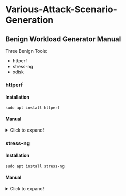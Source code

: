# Various-Attack-Scenario-Generation

## Benign Workload Generator Manual

Three Benign Tools:
- httperf
- stress-ng
- xdisk

### httperf

#### Installation

```shell
sudo apt install httperf
```

#### Manual

<details>
  <summary>Click to expand!</summary>
    
  Usage: httperf [-hdvV] [--add-header S] [--burst-length N] [--client N/N]
        [--close-with-reset] [--debug N] [--failure-status N]
        [--help] [--hog] [--http-version S] [--max-connections N]
        [--max-piped-calls N] [--method S] [--no-host-hdr]
        [--num-calls N] [--num-conns N] [--session-cookies]
        [--period [d|u|e]T1[,T2]|[v]T1,D1[,T2,D2]...[,Tn,Dn]
        [--print-reply [header|body]] [--print-request [header|body]]
        [--rate X] [--recv-buffer N] [--retry-on-failure] [--send-buffer N]
        [--server S|--servers file] [--server-name S] [--port N] [--uri S] [--myaddr S]
        [--think-timeout X] [--timeout X] [--verbose] [--version]
        [--wlog y|n,file] [--wsess N,N,X] [--wsesslog N,X,file]
        [--wset N,X]
        [--runtime X]
        [--use-timer-cache]
        [--periodic-stats]
    
</details>

### stress-ng

#### Installation

```shell
sudo apt install stress-ng
```

#### Manual

<details>
  <summary>Click to expand!</summary>
    
stress-ng, version 0.11.07 (gcc 9.4, x86_64 Linux 5.15.90.1-microsoft-standard-WSL2)

Usage: stress-ng [OPTION [ARG]]

General control options:
      --abort              abort all stressors if any stressor fails
      --aggressive         enable all aggressive options
-a N, --all N              start N workers of each stress test
-b N, --backoff N          wait of N microseconds before work starts
      --class name         specify a class of stressors, use with --sequential
-n,   --dry-run            do not run
-h,   --help               show help
      --ignite-cpu         alter kernel controls to make CPU run hot
      --ionice-class C     specify ionice class (idle, besteffort, realtime)
      --ionice-level L     specify ionice level (0 max, 7 min)
-j,   --job jobfile        run the named jobfile
-k,   --keep-name          keep stress worker names to be 'stress-ng'
      --log-brief          less verbose log messages
      --log-file filename  log messages to a log file
      --maximize           enable maximum stress options
-M,   --metrics            print pseudo metrics of activity
      --metrics-brief      enable metrics and only show non-zero results
      --minimize           enable minimal stress options
      --no-madvise         don't use random madvise options for each mmap
      --no-rand-seed       seed random numbers with the same constant
      --page-in            touch allocated pages that are not in core
      --parallel N         synonym for 'all N'
      --pathological       enable stressors that are known to hang a machine
      --perf               display perf statistics
-q,   --quiet              quiet output
-r,   --random N           start N random workers
      --sched type         set scheduler type
      --sched-prio N       set scheduler priority level N
      --sequential N       run all stressors one by one, invoking N of them
      --stressors          show available stress tests
      --syslog             log messages to the syslog
      --taskset            use specific CPUs (set CPU affinity)
      --temp-path path     specify path for temporary directories and files
      --thrash             force all pages in causing swap thrashing
-t N, --timeout T          timeout after T seconds
      --timer-slack        enable timer slack mode
      --times              show run time summary at end of the run
      --timestamp          timestamp log output 
      --tz                 collect temperatures from thermal zones (Linux only)
-v,   --verbose            verbose output
      --verify             verify results (not available on all tests)
-V,   --version            show version
-Y,   --yaml file          output results to YAML formatted filed
-x,   --list               list of stressors to exclude (not run)

Stressor specific options:
      --access N           start N workers that stress file access permissions
      --access-ops N       stop after N file access bogo operations
      --af-alg N           start N workers that stress AF_ALG socket domain
      --af-alg-ops N       stop after N af-alg bogo operations
      --af-alg-dump        dump internal list from /proc/crypto to stdout
      --affinity N         start N workers that rapidly change CPU affinity
      --affinity-ops N     stop after N affinity bogo operations
      --affinity-rand      change affinity randomly rather than sequentially
      --aio N              start N workers that issue async I/O requests
      --aio-ops N          stop after N bogo async I/O requests
      --aio-requests N     number of async I/O requests per worker
      --aiol N             start N workers that exercise Linux async I/O
      --aiol-ops N         stop after N bogo Linux aio async I/O requests
      --aiol-requests N    number of Linux aio async I/O requests per worker
      --apparmor           start N workers exercising AppArmor interfaces
      --apparmor-ops N     stop after N bogo AppArmor worker bogo operations
      --atomic             start N workers exercising GCC atomic operations
      --atomic-ops         stop after N bogo atomic bogo operations
      --bad-altstack N     start N workers exercising bad signal stacks
      --bad-altstack-ops N stop after N bogo signal stack SIGSEGVs
-B N, --bigheap N          start N workers that grow the heap using calloc()
      --bigheap-ops N      stop after N bogo bigheap operations
      --bigheap-growth N   grow heap by N bytes per iteration
      --bind-mount N       start N workers exercising bind mounts
      --bind-mount-ops N   stop after N bogo bind mount operations
      --binderfs N         start N workers exercising binderfs
      --binderfs-ops N     stop after N bogo binderfs operations
      --branch N           start N workers that force branch misprediction
      --branch-ops N       stop after N branch misprediction branches
      --brk N              start N workers performing rapid brk calls
      --brk-ops N          stop after N brk bogo operations
      --brk-notouch        don't touch (page in) new data segment page
      --bsearch N          start N workers that exercise a binary search
      --bsearch-ops N      stop after N binary search bogo operations
      --bsearch-size N     number of 32 bit integers to bsearch
-C N, --cache N            start N CPU cache thrashing workers
      --cache-ops N        stop after N cache bogo operations
      --cache-prefetch     prefetch on memory reads/writes
      --cache-flush        flush cache after every memory write (x86 only)
      --cache-fence        serialize stores
      --cache-level N      only exercise specified cache
      --cache-ways N       only fill specified number of cache ways
      --cap N              start N workers exercising capget
      --cap-ops N          stop cap workers after N bogo capget operations
      --chattr N           start N workers thrashing chattr file mode bits 
      --chattr-ops N       stop chattr workers after N bogo operations
      --chdir N            start N workers thrashing chdir on many paths
      --chdir-ops N        stop chdir workers after N bogo chdir operations
      --chdir-dirs N       select number of directories to exercise chdir on
      --chmod N            start N workers thrashing chmod file mode bits 
      --chmod-ops N        stop chmod workers after N bogo operations
      --chown N            start N workers thrashing chown file ownership
      --chown-ops N        stop chown workers after N bogo operations
      --chroot N           start N workers thrashing chroot
      --chroot-ops N       stop chhroot workers after N bogo operations
      --clock N            start N workers thrashing clocks and POSIX timers
      --clock-ops N        stop clock workers after N bogo operations
      --clone N            start N workers that rapidly create and reap clones
      --clone-ops N        stop after N bogo clone operations
      --clone-max N        set upper limit of N clones per worker
      --close N            start N workers that exercise races on close
      --close-ops N        stop after N bogo close operations
      --context N          start N workers exercising user context
      --context-ops N      stop context workers after N bogo operations
      --copy-file N        start N workers that copy file data
      --copy-file-ops N    stop after N copy bogo operations
      --copy-file-bytes N  specify size of file to be copied
-c N, --cpu N              start N workers spinning on sqrt(rand())
      --cpu-ops N          stop after N cpu bogo operations
-l P, --cpu-load P         load CPU by P %, 0=sleep, 100=full load (see -c)
      --cpu-load-slice S   specify time slice during busy load
      --cpu-method M       specify stress cpu method M, default is all
      --cpu-online N       start N workers offlining/onlining the CPUs
      --cpu-online-ops N   stop after N offline/online operations
      --crypt N            start N workers performing password encryption
      --crypt-ops N        stop after N bogo crypt operations
      --cyclic N           start N cyclic real time benchmark stressors
      --cyclic-ops N       stop after N cyclic timing cycles
      --cyclic-method M    specify cyclic method M, default is clock_ns
      --cyclic-dist N      calculate distribution of interval N nanosecs
      --cyclic-policy P    used rr or fifo scheduling policy
      --cyclic-prio N      real time scheduling priority 1..100
      --cyclic-sleep N     sleep time of real time timer in nanosecs
      --daemon N           start N workers creating multiple daemons
      --daemon-ops N       stop when N daemons have been created
      --dccp N             start N workers exercising network DCCP I/O
      --dccp-domain D      specify DCCP domain, default is ipv4
      --dccp-ops N         stop after N DCCP  bogo operations
      --dccp-opts option   DCCP data send options [send|sendmsg|sendmmsg]
      --dccp-port P        use DCCP ports P to P + number of workers - 1
-D N, --dentry N           start N dentry thrashing stressors
      --dentry-ops N       stop after N dentry bogo operations
      --dentry-order O     specify unlink order (reverse, forward, stride)
      --dentries N         create N dentries per iteration
      --dev N              start N device entry thrashing stressors
      --dev-ops N          stop after N device thrashing bogo ops
      --dev-shm N          start N /dev/shm file and mmap stressors
      --dev-shm-ops N      stop after N /dev/shm bogo ops
      --dir N              start N directory thrashing stressors
      --dir-ops N          stop after N directory bogo operations
      --dir-dirs N         select number of directories to exercise dir on
      --dirdeep N          start N directory depth stressors
      --dirdeep-ops N      stop after N directory depth bogo operations
      --dirdeep-dirs N     create N directories per level
      --dirdeep-inodes N   create a maximum N inodes (N can also be %)
      --dnotify N          start N workers exercising dnotify events
      --dnotify-ops N      stop dnotify workers after N bogo operations
      --dup N              start N workers exercising dup/close
      --dup-ops N          stop after N dup/close bogo operations
      --dynlib N           start N workers exercising dlopen/dlclose
      --dynlib-ops N       stop after N dlopen/dlclose bogo operations
      --efivar N           start N workers that read EFI variables
      --efivar-ops N       stop after N EFI variable bogo read operations
      --enosys N           start N workers that call non-existent system calls
      --enosys-ops N       stop after N enosys bogo operations
      --env N              start N workers setting enironment vars
      --env-ops N          stop after N env bogo operations
      --epoll N            start N workers doing epoll handled socket activity
      --epoll-ops N        stop after N epoll bogo operations
      --epoll-port P       use socket ports P upwards
      --epoll-domain D     specify socket domain, default is unix
      --eventfd N          start N workers stressing eventfd read/writes
      --eventfd-ops N      stop eventfd workers after N bogo operations
      --eventfs-nonblock   poll with non-blocking I/O on eventfd fd
      --exec N             start N workers spinning on fork() and exec()
      --exec-ops N         stop after N exec bogo operations
      --exec-max P         create P workers per iteration, default is 1
      --fallocate N        start N workers fallocating 16MB files
      --fallocate-ops N    stop after N fallocate bogo operations
      --fallocate-bytes N  specify size of file to allocate
      --fanotify N         start N workers exercising fanotify events
      --fanotify-ops N     stop fanotify workers after N bogo operations
      --fault N            start N workers producing page faults
      --fault-ops N        stop after N page fault bogo operations
      --fcntl N            start N workers exercising fcntl commands
      --fcntl-ops N        stop after N fcntl bogo operations
      --fiemap N           start N workers exercising the FIEMAP ioctl
      --fiemap-ops N       stop after N FIEMAP ioctl bogo operations
      --fiemap-bytes N     specify size of file to fiemap
      --fifo N             start N workers exercising fifo I/O
      --fifo-ops N         stop after N fifo bogo operations
      --fifo-readers N     number of fifo reader stessors to start
      --file-ioctl N       start N workers exercising file specific ioctls
      --file-ioctl-ops N   stop after N file ioctl bogo operations
      --filename N         start N workers exercising filenames
      --filename-ops N     stop after N filename bogo operations
      --filename-opts opt  specify allowed filename options
      --flock N            start N workers locking a single file
      --flock-ops N        stop after N flock bogo operations
-f N, --fork N             start N workers spinning on fork() and exit()
      --fork-ops N         stop after N fork bogo operations
      --fork-max P         create P workers per iteration, default is 1
      --fp-error N         start N workers exercising floating point errors
      --fp-error-ops N     stop after N fp-error bogo operations
      --fstat N            start N workers exercising fstat on files
      --fstat-ops N        stop after N fstat bogo operations
      --fstat-dir path     fstat files in the specified directory
      --full N             start N workers exercising /dev/full
      --full-ops N         stop after N /dev/full bogo I/O operations
      --funccall N         start N workers exercising 1 to 9 arg functions
      --funccall-ops N     stop after N function call bogo operations
      --funccall-method M  select function call method M
      --funcret N          start N workers exercising function return copying
      --funcret-ops N      stop after N function return bogo operations
      --funcret-method M   select method of exercising a function return type
      --futex N            start N workers exercising a fast mutex
      --futex-ops N        stop after N fast mutex bogo operations
      --get N              start N workers exercising the get*() system calls
      --get-ops N          stop after N get bogo operations
      --getdent N          start N workers reading directories using getdents
      --getdent-ops N      stop after N getdents bogo operations
      --getrandom N        start N workers fetching random data via getrandom()
      --getrandom-ops N    stop after N getrandom bogo operations
      --handle N           start N workers exercising name_to_handle_at
      --handle-ops N       stop after N handle bogo operations
-d N, --hdd N              start N workers spinning on write()/unlink()
      --hdd-ops N          stop after N hdd bogo operations
      --hdd-bytes N        write N bytes per hdd worker (default is 1GB)
      --hdd-opts list      specify list of various stressor options
      --hdd-write-size N   set the default write size to N bytes
      --heapsort N         start N workers heap sorting 32 bit random integers
      --heapsort-ops N     stop after N heap sort bogo operations
      --heapsort-size N    number of 32 bit integers to sort
      --hrtimers N         start N workers that exercise high resolution timers
      --hrtimers-ops N     stop after N bogo high-res timer bogo operations
      --hsearch N          start N workers that exercise a hash table search
      --hsearch-ops N      stop after N hash search bogo operations
      --hsearch-size N     number of integers to insert into hash table
      --icache N           start N CPU instruction cache thrashing workers
      --icache-ops N       stop after N icache bogo operations
      --icmp-flood N       start N ICMP packet flood workers
      --icmp-flood-ops N   stop after N ICMP bogo operations (ICMP packets)
      --idle-page N        start N idle page scanning workers
      --idle-page-ops N    stop after N idle page scan bogo operations
      --inode-flags N      start N workers exercising various inode flags
      --inode-flags-ops N  stop inode-flags workers after N bogo operations
      --inotify N          start N workers exercising inotify events
      --inotify-ops N      stop inotify workers after N bogo operations
-i N, --io N               start N workers spinning on sync()
      --io-ops N           stop sync I/O after N io bogo operations
      --iomix N            start N workers that have a mix of I/O operations
      --iomix-bytes N      write N bytes per iomix worker (default is 1GB)
      --iomix-ops N        stop iomix workers after N iomix bogo operations
      --ioport N           start N workers exercising port I/O
      --ioport-ops N       stop ioport workers after N port bogo operations
      --ioprio N           start N workers exercising set/get iopriority
      --ioprio-ops N       stop after N io bogo iopriority operations
      --ipsec-mb N         start N workers exercising the IPSec MB encoding
      --ipsec-mb-ops N     stop after N ipsec bogo encoding operations
      --ipsec-mb-feature F specify CPU feature F
      --itimer N           start N workers exercising interval timers
      --itimer-ops N       stop after N interval timer bogo operations
      --itimer-rand        enable random interval timer frequency
      --judy N             start N workers that exercise a judy array search
      --judy-ops N         stop after N judy array search bogo operations
      --judy-size N        number of 32 bit integers to insert into judy array
      --kcmp N             start N workers exercising kcmp
      --kcmp-ops N         stop after N kcmp bogo operations
      --key N              start N workers exercising key operations
      --key-ops N          stop after N key bogo operations
      --kill N             start N workers killing with SIGUSR1
      --kill-ops N         stop after N kill bogo operations
      --klog N             start N workers exercising kernel syslog interface
      --klog-ops N         stop after N klog bogo operations
      --lease N            start N workers holding and breaking a lease
      --lease-ops N        stop after N lease bogo operations
      --lease-breakers N   number of lease breaking workers to start
      --link N             start N workers creating hard links
      --link-ops N         stop after N link bogo operations
      --locka N            start N workers locking a file via advisory locks
      --locka-ops N        stop after N locka bogo operations
      --lockbus N          start N workers locking a memory increment
      --lockbus-ops N      stop after N lockbus bogo operations
      --lockf N            start N workers locking a single file via lockf
      --lockf-ops N        stop after N lockf bogo operations
      --lockf-nonblock     don't block if lock cannot be obtained, re-try
      --lockofd N          start N workers using open file description locking
      --lockofd-ops N      stop after N lockofd bogo operations
      --longjmp N          start N workers exercising setjmp/longjmp
      --longjmp-ops N      stop after N longjmp bogo operations
      --loop N             start N workers exercising loopback devices
      --loop-ops N         stop after N bogo loopback operations
      --lsearch N          start N workers that exercise a linear search
      --lsearch-ops N      stop after N linear search bogo operations
      --lsearch-size N     number of 32 bit integers to lsearch
      --madvise N          start N workers exercising madvise on memory
      --madvise-ops N      stop after N bogo madvise operations
      --malloc N           start N workers exercising malloc/realloc/free
      --malloc-bytes N     allocate up to N bytes per allocation
      --malloc-max N       keep up to N allocations at a time
      --malloc-ops N       stop after N malloc bogo operations
      --malloc-thresh N    threshold where malloc uses mmap instead of sbrk
      --matrix N           start N workers exercising matrix operations
      --matrix-ops N       stop after N maxtrix bogo operations
      --matrix-method M    specify matrix stress method M, default is all
      --matrix-size N      specify the size of the N x N matrix
      --matrix-yx          matrix operation is y by x instread of x by y
      --matrix-3d N        start N workers exercising 3D matrix operations
      --matrix-3d-ops N    stop after N 3D maxtrix bogo operations
      --matrix-3d-method M specify 3D matrix stress method M, default is all
      --matrix-3d-size N   specify the size of the N x N x N matrix
      --matrix-3d-zyx      matrix operation is z by y by x instread of x by y by z
      --mcontend N         start N workers that produce memory contention
      --mcontend-ops N     stop memory contention workers after N bogo-ops
      --membarrier N       start N workers performing membarrier system calls
      --membarrier-ops N   stop after N membarrier bogo operations
      --memcpy N           start N workers performing memory copies
      --memcpy-ops N       stop after N memcpy bogo operations
      --memcpy-method M    set memcpy method (M = all, libc, builtin, naive)
      --memfd N            start N workers allocating memory with memfd_create
      --memfd-bytes N      allocate N bytes for each stress iteration
      --memfd-fds N        number of memory fds to open per stressors
      --memfd-ops N        stop after N memfd bogo operations
      --memhotplug N       start N workers that exercise memory hotplug
      --memhotplug-ops N   stop after N memory hotplug operations
      --memrate N          start N workers exercised memory read/writes
      --memrate-ops N      stop after N memrate bogo operations
      --memrate-bytes N    size of memory buffer being exercised
      --memrate-rd-mbs N   read rate from buffer in megabytes per second
      --memrate-wr-mbs N   write rate to buffer in megabytes per second
      --memthrash N        start N workers thrashing a 16MB memory buffer
      --memthrash-ops N    stop after N memthrash bogo operations
      --memthrash-method M specify memthrash method M, default is all
      --mergesort N        start N workers merge sorting 32 bit random integers
      --mergesort-ops N    stop after N merge sort bogo operations
      --mergesort-size N   number of 32 bit integers to sort
      --mincore N          start N workers exercising mincore
      --mincore-ops N      stop after N mincore bogo operations
      --mincore-random     randomly select pages rather than linear scan
      --mknod N            start N workers that exercise mknod
      --mknod-ops N        stop after N mknod bogo operations
      --mlock N            start N workers exercising mlock/munlock
      --mlock-ops N        stop after N mlock bogo operations
      --mlockmany N        start N workers exercising many mlock/munlock processes
      --mlockmany-ops N    stop after N mlockmany bogo operations
      --mmap N             start N workers stressing mmap and munmap
      --mmap-ops N         stop after N mmap bogo operations
      --mmap-async         using asynchronous msyncs for file based mmap
      --mmap-bytes N       mmap and munmap N bytes for each stress iteration
      --mmap-file          mmap onto a file using synchronous msyncs
      --mmap-mprotect      enable mmap mprotect stressing
      --mmap-osync         enable O_SYNC on file
      --mmap-odirect       enable O_DIRECT on file
      --mmapaddr N         start N workers stressing mmap with random addresses
      --mmapaddr-ops N     stop after N mmapaddr bogo operations
      --mmapfixed N        start N workers stressing mmap with fixed mappings
      --mmapfixed-ops N    stop after N mmapfixed bogo operations
      --mmapfork N         start N workers stressing many forked mmaps/munmaps
      --mmapfork-ops N     stop after N mmapfork bogo operations
      --mmapmany N         start N workers stressing many mmaps and munmaps
      --mmapmany-ops N     stop after N mmapmany bogo operations
      --mq N               start N workers passing messages using POSIX messages
      --mq-ops N           stop mq workers after N bogo messages
      --mq-size N          specify the size of the POSIX message queue
      --mremap N           start N workers stressing mremap
      --mremap-ops N       stop after N mremap bogo operations
      --mremap-bytes N     mremap N bytes maximum for each stress iteration
      --msg N              start N workers stressing System V messages
      --msg-ops N          stop msg workers after N bogo messages
      --msg-types N        enable N different message types
      --msync N            start N workers syncing mmap'd data with msync
      --msync-ops N        stop msync workers after N bogo msyncs
      --msync-bytes N      size of file and memory mapped region to msync
      --netdev N           start N workers exercising netdevice ioctls
      --netdev-ops N       stop netdev workers after N bogo operations
      --netlink-proc N     start N workers exercising netlink process events
      --netlink-proc-ops N stop netlink-proc workers after N bogo events
      --netlink-task N     start N workers exercising netlink tasks events
      --netlink-task-ops N stop netlink-task workers after N bogo events
      --nice N             start N workers that randomly re-adjust nice levels
      --nice-ops N         stop after N nice bogo operations
      --nop N              start N workers that burn cycles with no-ops
      --nop-ops N          stop after N nop bogo no-op operations
      --null N             start N workers writing to /dev/null
      --null-ops N         stop after N /dev/null bogo write operations
      --numa N             start N workers stressing NUMA interfaces
      --numa-ops N         stop after N NUMA bogo operations
      --oom-pipe N         start N workers exercising large pipes
      --oom-pipe-ops N     stop after N oom-pipe bogo operations
      --opcode N           start N workers exercising random opcodes
      --opcode-ops N       stop after N opcode bogo operations
      --opcode-method M    set opcode stress method (M = random, inc, mixed, text)
-o N, --open N             start N workers exercising open/close
      --open-ops N         stop after N open/close bogo operations
      --personality N      start N workers that change their personality
      --personality-ops N  stop after N bogo personality calls
      --physpage N         start N workers performing physical page lookup
      --physpage-ops N     stop after N physical page bogo operations
      --pidfd N            start N workers exercising pidfd system call
      --pidfd-ops N        stop after N pidfd bogo operations
-p N, --pipe N             start N workers exercising pipe I/O
      --pipe-ops N         stop after N pipe I/O bogo operations
      --pipe-data-size N   set pipe size of each pipe write to N bytes
      --pipe-size N        set pipe size to N bytes
-p N, --pipeherd N         start N multi-process workers exercising pipes I/O
      --pipeherd-ops N     stop after N pipeherd I/O bogo operations
      --pipeherd-yield     force processes to yield after each write
      --pkey N             start N workers exercising pkey_mprotect
      --pkey-ops N         stop after N bogo pkey_mprotect bogo operations
-P N, --poll N             start N workers exercising zero timeout polling
      --poll-ops N         stop after N poll bogo operations
      --procfs N           start N workers reading portions of /proc
      --procfs-ops N       stop procfs workers after N bogo read operations
      --procfs N           start N workers reading portions of /proc
      --procfs-ops N       stop procfs workers after N bogo read operations
      --pthread N          start N workers that create multiple threads
      --pthread-ops N      stop pthread workers after N bogo threads created
      --pthread-max P      create P threads at a time by each worker
      --ptrace N           start N workers that trace a child using ptrace
      --ptrace-ops N       stop ptrace workers after N system calls are traced
      --pty N              start N workers that exercise pseudoterminals
      --pty-ops N          stop pty workers after N pty bogo operations
      --pty-max N          attempt to open a maximum of N ptys
-Q N, --qsort N            start N workers qsorting 32 bit random integers
      --qsort-ops N        stop after N qsort bogo operations
      --qsort-size N       number of 32 bit integers to sort
      --quota N            start N workers exercising quotactl commands
      --quota-ops N        stop after N quotactl bogo operations
      --radixsort N        start N workers radix sorting random strings
      --radixsort-ops N    stop after N radixsort bogo operations
      --radixsort-size N   number of strings to sort
      --ramfs N            start N workers exercising ramfs mounts
      --ramfs-ops N        stop after N bogo ramfs mount operations
      --ramfs-bytes N      set the ramfs size in bytes, e.g. 2M is 2MB
      --rawdev N           start N workers that read a raw device
      --rawdev-ops N       stop after N rawdev read operations
      --rawdev-method M    specify the rawdev reead method to use
      --rawsock N          start N workers performing raw socket send/receives 
      --rawsock-ops N      stop after N raw socket bogo operations
      --rdrand N           start N workers exercising rdrand (x86 only)
      --rdrand-ops N       stop after N rdrand bogo operations
      --readahead N        start N workers exercising file readahead
      --readahead-bytes N  size of file to readahead on (default is 1GB)
      --readahead-ops N    stop after N readahead bogo operations
      --reboot N           start N workers that exercise bad reboot calls
      --reboot-ops N       stop after N bogo reboot operations
      --remap N            start N workers exercising page remappings
      --remap-ops N        stop after N remapping bogo operations
-R,   --rename N           start N workers exercising file renames
      --rename-ops N       stop after N rename bogo operations
      --resources N        start N workers consuming system resources
      --resources-ops N    stop after N resource bogo operations
      --revio N            start N workers performing reverse I/O
      --revio-ops N        stop after N revio bogo operations
      --rmap N             start N workers that stress reverse mappings
      --rmap-ops N         stop after N rmap bogo operations
      --rmap N             start N workers that stress reverse mappings
      --rmap-ops N         stop after N rmap bogo operations
      --rtc N              start N workers that exercise the RTC interfaces
      --rtc-ops N          stop after N RTC bogo operations
      --schedpolicy N      start N workers that exercise scheduling policy
      --schedpolicy-ops N  stop after N scheduling policy bogo operations
      --sctp N             start N workers performing SCTP send/receives 
      --sctp-ops N         stop after N SCTP bogo operations
      --sctp-domain D      specify sctp domain, default is ipv4
      --sctp-port P        use SCTP ports P to P + number of workers - 1
      --sctp-sched S       specify sctp scheduler
      --seal N             start N workers performing fcntl SEAL commands
      --seal-ops N         stop after N SEAL bogo operations
      --seccomp N          start N workers performing seccomp call filtering
      --seccomp-ops N      stop after N seccomp bogo operations
      --seek N             start N workers performing random seek r/w IO
      --seek-ops N         stop after N seek bogo operations
      --seek-punch         punch random holes in file to stress extents
      --seek-size N        length of file to do random I/O upon
      --sem N              start N workers doing semaphore operations
      --sem-ops N          stop after N semaphore bogo operations
      --sem-procs N        number of processes to start per worker
      --sem-sysv N         start N workers doing System V semaphore operations
      --sem-sysv-ops N     stop after N System V sem bogo operations
      --sem-sysv-procs N   number of processes to start per worker
      --sendfile N         start N workers exercising sendfile
      --sendfile-ops N     stop after N bogo sendfile operations
      --sendfile-size N    size of data to be sent with sendfile
      --set N              start N workers exercising the set*() system calls
      --set-ops N          stop after N set bogo operations
      --shellsort N        start N workers shell sorting 32 bit random integers
      --shellsort-ops N    stop after N shell sort bogo operations
      --shellsort-size N   number of 32 bit integers to sort
      --shm N              start N workers that exercise POSIX shared memory
      --shm-ops N          stop after N POSIX shared memory bogo operations
      --shm-bytes N        allocate/free N bytes of POSIX shared memory
      --shm-segs N         allocate N POSIX shared memory segments per iteration
      --shm-sysv N         start N workers that exercise System V shared memory
      --shm-sysv-ops N     stop after N shared memory bogo operations
      --shm-sysv-bytes N   allocate and free N bytes of shared memory per loop
      --shm-sysv-segs N    allocate N shared memory segments per iteration
      --sigfd N            start N workers reading signals via signalfd reads 
      --sigfd-ops N        stop after N bogo signalfd reads
      --sigfpe N           start N workers generating floating point math faults
      --sigfpe-ops N       stop after N bogo floating point math faults
      --sigio N            start N workers that exercise SIGIO signals
      --sigio-ops N        stop after N bogo sigio signals
      --sigpending N       start N workers exercising sigpending
      --sigpending-ops N   stop after N sigpending bogo operations
      --sigpipe N          start N workers exercising SIGPIPE
      --sigpipe-ops N      stop after N SIGPIPE bogo operations
      --sigq N             start N workers sending sigqueue signals
      --sigq-ops N         stop after N sigqueue bogo operations
      --sigrt N            start N workers sending real time signals
      --sigrt-ops N        stop after N real time signal bogo operations
      --sigsegv N          start N workers generating segmentation faults
      --sigsegv-ops N      stop after N bogo segmentation faults
      --sigsuspend N       start N workers exercising sigsuspend
      --sigsuspend-ops N   stop after N bogo sigsuspend wakes
      --skiplist N         start N workers that exercise a skiplist search
      --skiplist-ops N     stop after N skiplist search bogo operations
      --skiplist-size N    number of 32 bit integers to add to skiplist
      --sleep N            start N workers performing various duration sleeps
      --sleep-ops N        stop after N bogo sleep operations
      --sleep-max P        create P threads at a time by each worker
-S N, --sock N             start N workers exercising socket I/O
      --sock-domain D      specify socket domain, default is ipv4
      --sock-nodelay       disable Nagle algorithm, send data immediately
      --sock-ops N         stop after N socket bogo operations
      --sock-opts option   socket options [send|sendmsg|sendmmsg]
      --sock-port P        use socket ports P to P + number of workers - 1
      --sock-type T        socket type (stream, seqpacket)
-S N, --sock N             start N workers exercising socket I/O
      --sock-ops N         stop after N socket bogo operations
      --sockdiag N         start N workers exercising sockdiag netlink
      --sockdiag-ops N     stop sockdiag workers after N bogo messages
      --sockfd N           start N workers sending file descriptors over sockets
      --sockfd-ops N       stop after N sockfd bogo operations
      --sockfd-port P      use socket fd ports P to P + number of workers - 1
      --sockpair N         start N workers exercising socket pair I/O activity
      --sockpair-ops N     stop after N socket pair bogo operations
      --sockmany N         start N workers exercising many socket connections
      --sockmany-ops N     stop after N sockmany bogo operations
      --softlockup N       start N workers that cause softlockups
      --softlockup-ops N   stop after N softlockup bogo operations
      --spawn N            start N workers spawning stress-ng using posix_spawn
      --spawn-ops N        stop after N spawn bogo operations
      --splice N           start N workers reading/writing using splice
      --splice-ops N       stop after N bogo splice operations
      --splice-bytes N     number of bytes to transfer per splice call
      --stack N            start N workers generating stack overflows
      --stack-ops N        stop after N bogo stack overflows
      --stack-fill         fill stack, touches all new pages 
      --stackmmap N        start N workers exercising a filebacked stack
      --stackmmap-ops N    stop after N bogo stackmmap operations
      --str N              start N workers exercising lib C string functions
      --str-method func    specify the string function to stress
      --str-ops N          stop after N bogo string operations
      --stream N           start N workers exercising memory bandwidth
      --stream-ops N       stop after N bogo stream operations
      --stream-index       specify number of indices into the data (0..3)
      --stream-l3-size N   specify the L3 cache size of the CPU
      --stream-madvise M   specify mmap'd stream buffer madvise advice
      --swap N             start N workers exercising swapon/swapoff
      --swap-ops N         stop after N swapon/swapoff operations
-s N, --switch N           start N workers doing rapid context switches
      --switch-ops N       stop after N context switch bogo operations
      --switch-freq N      set frequency of context switches
      --symlink N          start N workers creating symbolic links
      --symlink-ops N      stop after N symbolic link bogo operations
      --sync-file N        start N workers exercise sync_file_range
      --sync-file-ops N    stop after N sync_file_range bogo operations
      --sync-file-bytes N  size of file to be sync'd
      --sysbadaddr N       start N workers that pass bad addresses to syscalls
      --sysbadaddr-ops N   stop after N sysbadaddr bogo syscalls
      --sysinfo N          start N workers reading system information
      --sysinfo-ops N      stop after sysinfo bogo operations
      --sysfs N            start N workers reading files from /sys
      --sysfs-ops N        stop after sysfs bogo operations
      --tee N              start N workers exercising the tee system call
      --tee-ops N          stop after N tee bogo operations
-T N, --timer N            start N workers producing timer events
      --timer-ops N        stop after N timer bogo events
      --timer-freq F       run timer(s) at F Hz, range 1 to 1000000000
      --timer-rand         enable random timer frequency
      --timerfd N          start N workers producing timerfd events
      --timerfd-ops N      stop after N timerfd bogo events
      --timerfd-freq F     run timer(s) at F Hz, range 1 to 1000000000
      --timerfd-rand       enable random timerfd frequency
      --tlb-shootdown N    start N workers that force TLB shootdowns
      --tlb-shootdown-ops Nstop after N TLB shootdown bogo ops
      --tmpfs N            start N workers mmap'ing a file on tmpfs
      --tmpfs-ops N        stop after N tmpfs bogo ops
      --tmpfs-mmap-async   using asynchronous msyncs for tmpfs file based mmap
      --tmpfs-mmap-file    mmap onto a tmpfs file using synchronous msyncs
      --tree N             start N workers that exercise tree structures
      --tree-ops N         stop after N bogo tree operations
      --tree-method M      select tree method, all,avl,binary,rb,splay
      --tree-size N        N is the number of items in the tree
      --tsc N              start N workers reading the TSC (x86 only)
      --tsc-ops N          stop after N TSC bogo operations
      --tsearch N          start N workers that exercise a tree search
      --tsearch-ops N      stop after N tree search bogo operations
      --tsearch-size N     number of 32 bit integers to tsearch
      --tun N              start N workers exercising tun interface
      --tun-ops N          stop after N tun bogo operations
      --tun-tap            use TAP interface instead of TUN
      --udp N              start N workers performing UDP send/receives 
      --udp-ops N          stop after N udp bogo operations
      --udp-domain D       specify domain, default is ipv4
      --udp-lite           use the UDP-Lite (RFC 3828) protocol
      --udp-port P         use ports P to P + number of workers - 1
      --udp-flood N        start N workers that performs a UDP flood attack
      --udp-flood-ops N    stop after N udp flood bogo operations
      --udp-flood-domain D specify domain, default is ipv4
      --unshare N          start N workers exercising resource unsharing
      --unshare-ops N      stop after N bogo unshare operations
-u N, --urandom N          start N workers reading /dev/urandom
      --urandom-ops N      stop after N urandom bogo read operations
      --userfaultfd N      start N page faulting workers with userspace handling
      --userfaultfd-ops N  stop after N page faults have been handled
      --utime N            start N workers updating file timestamps
      --utime-ops N        stop after N utime bogo operations
      --utime-fsync        force utime meta data sync to the file system
      --vdso N             start N workers exercising functions in the VDSO
      --vdso-ops N         stop after N vDSO function calls
      --vdso-func F        use just vDSO function F
      --vecmath N          start N workers performing vector math ops
      --vecmath-ops N      stop after N vector math bogo operations
      --vfork N            start N workers spinning on vfork() and exit()
      --vfork-ops N        stop after N vfork bogo operations
      --vfork-max P        create P processes per iteration, default is 1
      --vforkmany N        start N workers spawning many vfork children
      --vforkmany-ops N    stop after spawning N vfork children
-m N, --vm N               start N workers spinning on anonymous mmap
      --vm-bytes N         allocate N bytes per vm worker (default 256MB)
      --vm-hang N          sleep N seconds before freeing memory
      --vm-keep            redirty memory instead of reallocating
      --vm-ops N           stop after N vm bogo operations
      --vm-locked           lock the pages of the mapped region into memory
      --vm-madvise M       specify mmap'd vm buffer madvise advice
      --vm-method M        specify stress vm method M, default is all
      --vm-populate        populate (prefault) page tables for a mapping
      --vm-addr N          start N vm address exercising workers
      --vm-addr-ops N      stop after N vm address bogo operations
      --vm-rw N            start N vm read/write process_vm* copy workers
      --vm-rw-bytes N      transfer N bytes of memory per bogo operation
      --vm-rw-ops N        stop after N vm process_vm* copy bogo operations
      --vm-segv N          start N workers that unmap their address space
      --vm-segv-ops N      stop after N vm-segv unmap'd SEGV faults
      --vm-splice N        start N workers reading/writing using vmsplice
      --vm-splice-ops N    stop after N bogo splice operations
      --vm-splice-bytes N  number of bytes to transfer per vmsplice call
      --wait N             start N workers waiting on child being stop/resumed
      --wait-ops N         stop after N bogo wait operations
      --watchdog N         start N workers that exercise /dev/watchdog
      --watchdog-ops N     stop after N bogo watchdog operations
      --wcs N              start N workers on lib C wide char string functions
      --wcs-method func    specify the wide character string function to stress
      --wcs-ops N          stop after N bogo wide character string operations
      --x86syscall N       start N workers exercising functions using syscall
      --x86syscall-ops N   stop after N syscall function calls
      --x86syscall-func F  use just syscall function F
      --xattr N            start N workers stressing file extended attributes
      --xattr-ops N        stop after N bogo xattr operations
-y N, --yield N            start N workers doing sched_yield() calls
      --yield-ops N        stop after N bogo yield operations
      --zero N             start N workers reading /dev/zero
      --zero-ops N         stop after N /dev/zero bogo read operations
      --zlib N             start N workers compressing data with zlib
      --zlib-ops N         stop after N zlib bogo compression operations
      --zlib-level L       specify zlib compression level 0=fast, 9=best
      --zlib-method M      specify zlib random data generation method M
      --zombie N           start N workers that rapidly create and reap zombies
      --zombie-ops N       stop after N bogo zombie fork operations
      --zombie-max N       set upper limit of N zombies per worker

Example: stress-ng --cpu 8 --io 4 --vm 2 --vm-bytes 128M --fork 4 --timeout 10s

Note: Sizes can be suffixed with B,K,M,G and times with s,m,h,d,y
    
</details>

